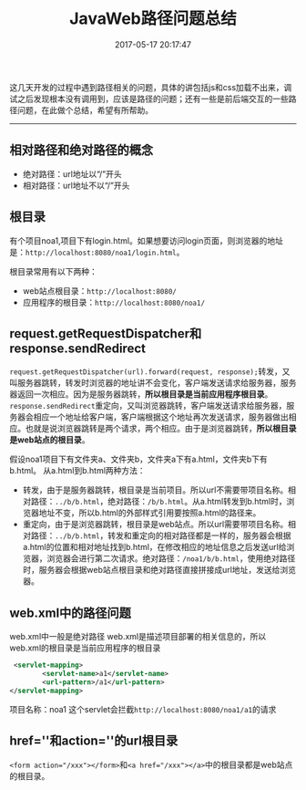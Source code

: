﻿---
title: JavaWeb路径问题总结
date: 2017-05-17 20:17:47
type: "tags"
tags:
  - 001
  - 002
  - 003
---

这几天开发的过程中遇到路径相关的问题，具体的讲包括js和css加载不出来，调试之后发现根本没有调用到，应该是路径的问题；还有一些是前后端交互的一些路径问题，在此做个总结，希望有所帮助。

---

## 相对路径和绝对路径的概念

 - 绝对路径：url地址以“/”开头
 - 相对路径：url地址不以“/”开头

## 根目录

有个项目noa1,项目下有login.html。如果想要访问login页面，则浏览器的地址是：`http://localhost:8080/noa1/login.html`。

根目录常用有以下两种：

 - web站点根目录：`http://localhost:8080/`
 - 应用程序的根目录：`http://localhost:8080/noa1/`

## request.getRequestDispatcher和response.sendRedirect

`request.getRequestDispatcher(url).forward(request, response);`转发，又叫服务器跳转，转发时浏览器的地址讲不会变化，客户端发送请求给服务器，服务器返回一次相应。因为是服务器跳转，**所以根目录是当前应用程序根目录**。
`response.sendRedirect`重定向，又叫浏览器跳转，客户端发送请求给服务器，服务器会相应一个地址给客户端，客户端根据这个地址再次发送请求，服务器做出相应。也就是说浏览器跳转是两个请求，两个相应。由于是浏览器跳转，**所以根目录是web站点的根目录**。

假设noa1项目下有文件夹a、文件夹b，文件夹a下有a.html，文件夹b下有b.html。
从a.html到b.html两种方法：

 - 转发，由于是服务器跳转，根目录是当前项目。所以url不需要带项目名称。相对路径：`../b/b.html`，绝对路径：`/b/b.html`。从a.html转发到b.html时，浏览器地址不变，所以b.html的外部样式引用要按照a.html的路径来。
 - 重定向，由于是浏览器跳转，根目录是web站点。所以url需要带项目名称。相对路径：`../b/b.html`，转发和重定向的相对路径都是一样的，服务器会根据a.html的位置和相对地址找到b.html，在修改相应的地址信息之后发送url给浏览器，浏览器会进行第二次请求。绝对路径：`/noa1/b/b.html`，使用绝对路径时，服务器会根据web站点根目录和绝对路径直接拼接成url地址，发送给浏览器。

## web.xml中的路径问题
 
web.xml中一般是绝对路径
web.xml是描述项目部署的相关信息的，所以web.xml的根目录是当前应用程序的根目录
 
``` xml
 <servlet-mapping>
		<servlet-name>a1</servlet-name>
		<url-pattern>/a1</url-pattern>
</servlet-mapping>
```
 
项目名称：noa1
这个servlet会拦截`http://localhost:8080/noa1/a1`的请求
 
## href=''和action=''的url根目录
 
 `<form action="/xxx"></form>`和`<a href="/xxx"></a>`中的根目录都是web站点的根目录。
 

